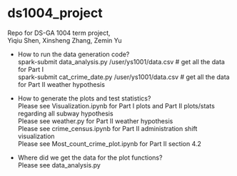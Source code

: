 # ds1004_project <br />
Repo for DS-GA 1004 term project, <br />
Yiqiu Shen, Xinsheng Zhang, Zemin Yu <br />


- How to run the data generation code? <br />
spark-submit data_analysis.py /user/ys1001/data.csv # get all the data for Part I <br />
spark-submit cat_crime_date.py /user/ys1001/data.csv # get all the data for Part II weather hypothesis <br />

- How to generate the plots and test statistics? <br />
Please see Visualization.ipynb for Part I plots and Part II plots/stats regarding all subway hypothesis <br />
Please see weather.py for Part II weather hypothesis <br />
Please see crime_census.ipynb for Part II administration shift visualization <br />
Please see Most_count_crime_plot.ipynb for Part II section 4.2 <br />

- Where did we get the data for the plot functions? <br />
Please see data_analysis.py <br />




